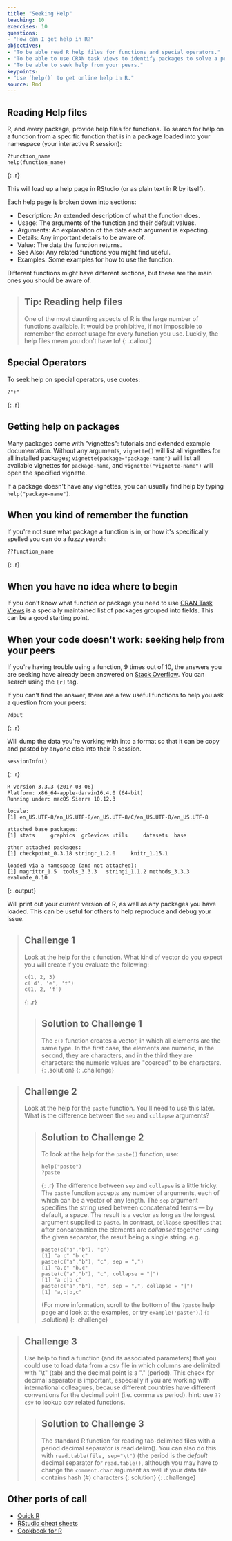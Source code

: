 ```yaml
---
title: "Seeking Help"
teaching: 10
exercises: 10
questions:
- "How can I get help in R?"
objectives:
- "To be able read R help files for functions and special operators."
- "To be able to use CRAN task views to identify packages to solve a problem."
- "To be able to seek help from your peers."
keypoints:
- "Use `help()` to get online help in R."
source: Rmd
---
```




## Reading Help files

R, and every package, provide help files for functions. To search for help on a
function from a specific function that is in a package loaded into your
namespace (your interactive R session):


~~~
?function_name
help(function_name)
~~~
{: .r}

This will load up a help page in RStudio (or as plain text in R by itself).

Each help page is broken down into sections:

 - Description: An extended description of what the function does.
 - Usage: The arguments of the function and their default values.
 - Arguments: An explanation of the data each argument is expecting.
 - Details: Any important details to be aware of.
 - Value: The data the function returns.
 - See Also: Any related functions you might find useful.
 - Examples: Some examples for how to use the function.

Different functions might have different sections, but these are the main ones you should be aware of.

> ## Tip: Reading help files
>
> One of the most daunting aspects of R is the large number of functions
> available. It would be prohibitive, if not impossible to remember the
> correct usage for every function you use. Luckily, the help files
> mean you don't have to!
{: .callout}

## Special Operators

To seek help on special operators, use quotes:


~~~
?"+"
~~~
{: .r}

## Getting help on packages

Many packages come with "vignettes": tutorials and extended example documentation.
Without any arguments, `vignette()` will list all vignettes for all installed packages;
`vignette(package="package-name")` will list all available vignettes for
`package-name`, and `vignette("vignette-name")` will open the specified vignette.

If a package doesn't have any vignettes, you can usually find help by typing
`help("package-name")`.

## When you kind of remember the function

If you're not sure what package a function is in, or how it's specifically spelled you can do a fuzzy search:


~~~
??function_name
~~~
{: .r}

## When you have no idea where to begin

If you don't know what function or package you need to use
[CRAN Task Views](http://cran.at.r-project.org/web/views)
is a specially maintained list of packages grouped into
fields. This can be a good starting point.

## When your code doesn't work: seeking help from your peers

If you're having trouble using a function, 9 times out of 10,
the answers you are seeking have already been answered on
[Stack Overflow](http://stackoverflow.com/). You can search using
the `[r]` tag.

If you can't find the answer, there are a few useful functions to
help you ask a question from your peers:


~~~
?dput
~~~
{: .r}

Will dump the data you're working with into a format so that it can
be copy and pasted by anyone else into their R session.


~~~
sessionInfo()
~~~
{: .r}



~~~
R version 3.3.3 (2017-03-06)
Platform: x86_64-apple-darwin16.4.0 (64-bit)
Running under: macOS Sierra 10.12.3

locale:
[1] en_US.UTF-8/en_US.UTF-8/en_US.UTF-8/C/en_US.UTF-8/en_US.UTF-8

attached base packages:
[1] stats     graphics  grDevices utils     datasets  base     

other attached packages:
[1] checkpoint_0.3.18 stringr_1.2.0     knitr_1.15.1     

loaded via a namespace (and not attached):
[1] magrittr_1.5  tools_3.3.3   stringi_1.1.2 methods_3.3.3 evaluate_0.10
~~~
{: .output}

Will print out your current version of R, as well as any packages you
have loaded. This can be useful for others to help reproduce and debug
your issue.

> ## Challenge 1
>
> Look at the help for the `c` function. What kind of vector do you
> expect you will create if you evaluate the following:
> 
> ~~~
> c(1, 2, 3)
> c('d', 'e', 'f')
> c(1, 2, 'f')
> ~~~
> {: .r}
> > ## Solution to Challenge 1
> >
> > The `c()` function creates a vector, in which all elements are the
> > same type. In the first case, the elements are numeric, in the
> > second, they are characters, and in the third they are characters:
> > the numeric values are "coerced" to be characters.
> {: .solution}
{: .challenge}

> ## Challenge 2
>
> Look at the help for the `paste` function. You'll need to use this later.
> What is the difference between the `sep` and `collapse` arguments?
>
> > ## Solution to Challenge 2
> >
> > To look at the help for the `paste()` function, use:
> > 
> > ~~~
> > help("paste")
> > ?paste
> > ~~~
> > {: .r}
> > The difference between `sep` and `collapse` is a little tricky.
> > The `paste` function accepts any number of arguments, each of which can
> > be a vector of any length. The `sep` argument specifies the string
> > used between concatenated terms — by default, a space. The result is a
> > vector as long as the longest argument supplied to `paste`. In contrast,
> > `collapse` specifies that after concatenation the elements are *collapsed*
> > together using the given separator, the result being a single string.
> > e.g. 
> > ~~~
> > paste(c("a","b"), "c")
> > [1] "a c" "b c"
> > paste(c("a","b"), "c", sep = ",")
> > [1] "a,c" "b,c"
> > paste(c("a","b"), "c", collapse = "|")
> > [1] "a c|b c"
> > paste(c("a","b"), "c", sep = ",", collapse = "|")
> > [1] "a,c|b,c"
> > ~~~
> > (For more information,
> > scroll to the bottom of the `?paste` help page and look at the
> > examples, or try `example('paste')`.)
> {: .solution}
{: .challenge}

> ## Challenge 3
> Use help to find a function (and its associated parameters) that you could
> use to load data from a csv file in which columns are delimited with "\t"
> (tab) and the decimal point is a "." (period). This check for decimal
> separator is important, especially if you are working with international
> colleagues, because different countries have different conventions for the
> decimal point (i.e. comma vs period).
> hint: use `??csv` to lookup csv related functions.
> > ## Solution to Challenge 3
> >
> > The standard R function for reading tab-delimited files with a period
> > decimal separator is read.delim(). You can also do this with
> > `read.table(file, sep="\t")` (the period is the *default* decimal
> > separator for `read.table()`, although you may have to change
> > the `comment.char` argument as well if your data file contains
> > hash (#) characters
> {: solution}
{: .challenge}

## Other ports of call

* [Quick R](http://www.statmethods.net/)
* [RStudio cheat sheets](http://www.rstudio.com/resources/cheatsheets/)
* [Cookbook for R](http://www.cookbook-r.com/)

